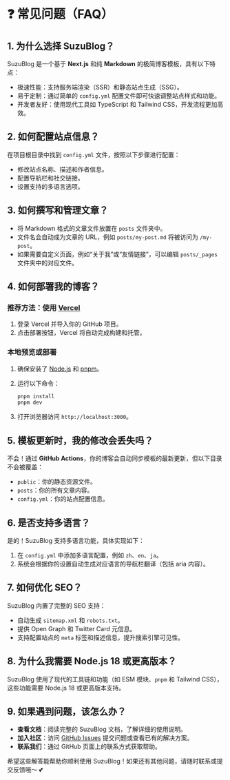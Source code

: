 # ❓ 常见问题（FAQ）

## **1. 为什么选择 SuzuBlog？**

SuzuBlog 是一个基于 **Next.js** 和纯 **Markdown** 的极简博客模板，具有以下特点：

- 极速性能：支持服务端渲染（SSR）和静态站点生成（SSG）。
- 易于定制：通过简单的 `config.yml` 配置文件即可快速调整站点样式和功能。
- 开发者友好：使用现代工具如 TypeScript 和 Tailwind CSS，开发流程更加高效。

## **2. 如何配置站点信息？**

在项目根目录中找到 `config.yml` 文件，按照以下步骤进行配置：

- 修改站点名称、描述和作者信息。
- 配置导航栏和社交链接。
- 设置支持的多语言选项。

## **3. 如何撰写和管理文章？**

- 将 Markdown 格式的文章文件放置在 `posts` 文件夹中。
- 文件名会自动成为文章的 URL，例如 `posts/my-post.md` 将被访问为 `/my-post`。
- 如果需要自定义页面，例如“关于我”或“友情链接”，可以编辑 `posts/_pages` 文件夹中的对应文件。

## **4. 如何部署我的博客？**

### 推荐方法：使用 [Vercel](https://vercel.com)

1. 登录 Vercel 并导入你的 GitHub 项目。
2. 点击部署按钮，Vercel 将自动完成构建和托管。

### 本地预览或部署

1. 确保安装了 [Node.js](https://nodejs.org/) 和 [pnpm](https://pnpm.io/)。
2. 运行以下命令：

   ```bash
   pnpm install
   pnpm dev
   ```

3. 打开浏览器访问 `http://localhost:3000`。

## **5. 模板更新时，我的修改会丢失吗？**

不会！通过 **GitHub Actions**，你的博客会自动同步模板的最新更新，但以下目录不会被覆盖：

- `public`：你的静态资源文件。
- `posts`：你的所有文章内容。
- `config.yml`：你的站点配置信息。

## **6. 是否支持多语言？**

是的！SuzuBlog 支持多语言功能，具体实现如下：

1. 在 `config.yml` 中添加多语言配置，例如 `zh`、`en`、`ja`。
2. 系统会根据你的设置自动生成对应语言的导航栏翻译（包括 aria 内容）。

## **7. 如何优化 SEO？**

SuzuBlog 内置了完整的 SEO 支持：

- 自动生成 `sitemap.xml` 和 `robots.txt`。
- 提供 Open Graph 和 Twitter Card 元信息。
- 支持配置站点的 `meta` 标签和描述信息，提升搜索引擎可见性。

## **8. 为什么我需要 Node.js 18 或更高版本？**

SuzuBlog 使用了现代的工具链和功能（如 ESM 模块、`pnpm` 和 Tailwind CSS），这些功能需要 Node.js 18 或更高版本支持。

## **9. 如果遇到问题，该怎么办？**

- **查看文档**：阅读完整的 SuzuBlog 文档，了解详细的使用说明。
- **加入社区**：访问 [GitHub Issues](https://github.com/ZL-Asica/SuzuBlog/issues) 提交问题或查看已有的解决方案。
- **联系我们**：通过 GitHub 页面上的联系方式获取帮助。

希望这些解答能帮助你顺利使用 SuzuBlog！如果还有其他问题，请随时联系或提交反馈哦～ 💕
